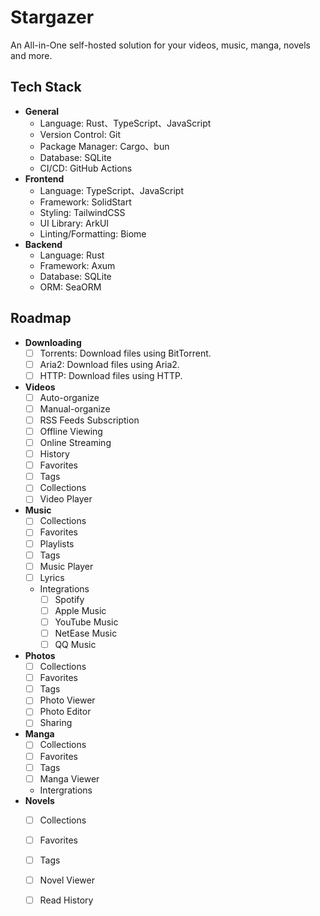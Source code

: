 # Stargazer

An All-in-One self-hosted solution for your videos, music, manga, novels and more.

## Tech Stack

- **General**
  - Language: Rust、TypeScript、JavaScript
  - Version Control: Git
  - Package Manager: Cargo、bun
  - Database: SQLite
  - CI/CD: GitHub Actions
- **Frontend**
  - Language: TypeScript、JavaScript
  - Framework: SolidStart
  - Styling: TailwindCSS
  - UI Library: ArkUI
  - Linting/Formatting: Biome
- **Backend**
  - Language: Rust
  - Framework: Axum
  - Database: SQLite
  - ORM: SeaORM

## Roadmap

- **Downloading**
  - [ ] Torrents: Download files using BitTorrent.
  - [ ] Aria2: Download files using Aria2.
  - [ ] HTTP: Download files using HTTP.
  
- **Videos**
  - [ ] Auto-organize
  - [ ] Manual-organize
  - [ ] RSS Feeds Subscription
  - [ ] Offline Viewing
  - [ ] Online Streaming
  - [ ] History
  - [ ] Favorites
  - [ ] Tags
  - [ ] Collections
  - [ ] Video Player
- **Music**
  - [ ] Collections
  - [ ] Favorites
  - [ ] Playlists
  - [ ] Tags
  - [ ] Music Player
  - [ ] Lyrics
  - Integrations
    - [ ] Spotify
    - [ ] Apple Music
    - [ ] YouTube Music
    - [ ] NetEase Music
    - [ ] QQ Music
- **Photos**
  - [ ] Collections
  - [ ] Favorites
  - [ ] Tags
  - [ ] Photo Viewer
  - [ ] Photo Editor
  - [ ] Sharing
- **Manga**
  - [ ] Collections
  - [ ] Favorites
  - [ ] Tags
  - [ ] Manga Viewer
  - Intergrations
- **Novels**
  - [ ] Collections
  - [ ] Favorites
  - [ ] Tags
  - [ ] Novel Viewer
  - [ ] Read History
  